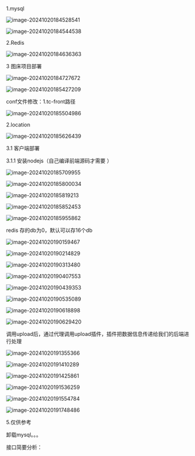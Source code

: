 1.mysql

![image-20241020184528541](9.2.2%20%E5%9B%BE%E5%BA%8A%E9%A1%B9%E7%9B%AE%E9%83%A8%E7%BD%B2.assets/image-20241020184528541.png)

![image-20241020184544538](9.2.2%20%E5%9B%BE%E5%BA%8A%E9%A1%B9%E7%9B%AE%E9%83%A8%E7%BD%B2.assets/image-20241020184544538.png)

2.Redis

![image-20241020184636363](9.2.2%20%E5%9B%BE%E5%BA%8A%E9%A1%B9%E7%9B%AE%E9%83%A8%E7%BD%B2.assets/image-20241020184636363.png)



3 图床项目部署

![image-20241020184727672](9.2.2%20%E5%9B%BE%E5%BA%8A%E9%A1%B9%E7%9B%AE%E9%83%A8%E7%BD%B2.assets/image-20241020184727672.png)

![image-20241020185427209](9.2.2%20%E5%9B%BE%E5%BA%8A%E9%A1%B9%E7%9B%AE%E9%83%A8%E7%BD%B2.assets/image-20241020185427209.png)

conf文件修改：1.tc-front路径

![image-20241020185504986](9.2.2%20%E5%9B%BE%E5%BA%8A%E9%A1%B9%E7%9B%AE%E9%83%A8%E7%BD%B2.assets/image-20241020185504986.png)

2.location

![image-20241020185626439](9.2.2%20%E5%9B%BE%E5%BA%8A%E9%A1%B9%E7%9B%AE%E9%83%A8%E7%BD%B2.assets/image-20241020185626439.png)

3.1 客户端部署

3.1.1 安装nodejs（自己编译前端源码才需要 ）

![image-20241020185709955](9.2.2%20%E5%9B%BE%E5%BA%8A%E9%A1%B9%E7%9B%AE%E9%83%A8%E7%BD%B2.assets/image-20241020185709955.png)

![image-20241020185800034](9.2.2%20%E5%9B%BE%E5%BA%8A%E9%A1%B9%E7%9B%AE%E9%83%A8%E7%BD%B2.assets/image-20241020185800034.png)

![image-20241020185819213](9.2.2%20%E5%9B%BE%E5%BA%8A%E9%A1%B9%E7%9B%AE%E9%83%A8%E7%BD%B2.assets/image-20241020185819213.png)

![image-20241020185852453](9.2.2%20%E5%9B%BE%E5%BA%8A%E9%A1%B9%E7%9B%AE%E9%83%A8%E7%BD%B2.assets/image-20241020185852453.png)

![image-20241020185955862](9.2.2%20%E5%9B%BE%E5%BA%8A%E9%A1%B9%E7%9B%AE%E9%83%A8%E7%BD%B2.assets/image-20241020185955862.png)

redis 存的db为0，默认可以存16个db



![image-20241020190159467](9.2.2%20%E5%9B%BE%E5%BA%8A%E9%A1%B9%E7%9B%AE%E9%83%A8%E7%BD%B2.assets/image-20241020190159467.png)

![image-20241020190214829](9.2.2%20%E5%9B%BE%E5%BA%8A%E9%A1%B9%E7%9B%AE%E9%83%A8%E7%BD%B2.assets/image-20241020190214829.png)

![image-20241020190313480](9.2.2%20%E5%9B%BE%E5%BA%8A%E9%A1%B9%E7%9B%AE%E9%83%A8%E7%BD%B2.assets/image-20241020190313480.png)

![image-20241020190407553](9.2.2%20%E5%9B%BE%E5%BA%8A%E9%A1%B9%E7%9B%AE%E9%83%A8%E7%BD%B2.assets/image-20241020190407553.png)

![image-20241020190439353](9.2.2%20%E5%9B%BE%E5%BA%8A%E9%A1%B9%E7%9B%AE%E9%83%A8%E7%BD%B2.assets/image-20241020190439353.png)

![image-20241020190535089](9.2.2%20%E5%9B%BE%E5%BA%8A%E9%A1%B9%E7%9B%AE%E9%83%A8%E7%BD%B2.assets/image-20241020190535089.png)

![image-20241020190618898](9.2.2%20%E5%9B%BE%E5%BA%8A%E9%A1%B9%E7%9B%AE%E9%83%A8%E7%BD%B2.assets/image-20241020190618898.png)

![image-20241020190629420](9.2.2%20%E5%9B%BE%E5%BA%8A%E9%A1%B9%E7%9B%AE%E9%83%A8%E7%BD%B2.assets/image-20241020190629420.png)

调用upload后，通过代理调用upload插件，插件把数据信息传递给我们的后端进行处理

![image-20241020191355366](9.2.2%20%E5%9B%BE%E5%BA%8A%E9%A1%B9%E7%9B%AE%E9%83%A8%E7%BD%B2.assets/image-20241020191355366.png)

![image-20241020191410289](9.2.2%20%E5%9B%BE%E5%BA%8A%E9%A1%B9%E7%9B%AE%E9%83%A8%E7%BD%B2.assets/image-20241020191410289.png)

![image-20241020191425861](9.2.2%20%E5%9B%BE%E5%BA%8A%E9%A1%B9%E7%9B%AE%E9%83%A8%E7%BD%B2.assets/image-20241020191425861.png)

![image-20241020191536259](9.2.2%20%E5%9B%BE%E5%BA%8A%E9%A1%B9%E7%9B%AE%E9%83%A8%E7%BD%B2.assets/image-20241020191536259.png)

![image-20241020191554784](9.2.2%20%E5%9B%BE%E5%BA%8A%E9%A1%B9%E7%9B%AE%E9%83%A8%E7%BD%B2.assets/image-20241020191554784.png)

![image-20241020191748486](9.2.2%20%E5%9B%BE%E5%BA%8A%E9%A1%B9%E7%9B%AE%E9%83%A8%E7%BD%B2.assets/image-20241020191748486.png)

5.仅供参考

卸载mysql。。。

接口简要分析：

